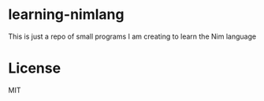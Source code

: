 # learning-nimlang
This is just a repo of small programs I am creating to learn the Nim language


# License
MIT
